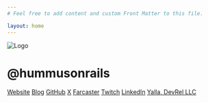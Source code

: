 ```yaml
---
# Feel free to add content and custom Front Matter to this file.

layout: home
---
```


<div class="min-h-screen bg-[#BD1E2C] flex items-center justify-center">
  <div class="bg-[#DFB96C] p-8 rounded-lg shadow-lg text-center w-80">
    <img src="images/logo.png" alt="Logo" class="mx-auto mb-4 w-20 h-20 object-contain">
    <h1 class="text-xl font-semibold mb-6">@hummusonrails</h1>
    <a href="https://www.bengreenberg.dev/" class="block bg-white text-black p-3 mb-3 rounded-md hover:bg-opacity-90">Website</a>
    <a href="https://www.bengreenberg.dev/blog" class="block bg-white text-black p-3 mb-3 rounded-md hover:bg-opacity-90">Blog</a>
    <a href="https://github.com/hummusonrails" class="block bg-white text-black p-3 mb-3 rounded-md hover:bg-opacity-90">GitHub</a>
    <a href="https://x.com/hummusonrails" class="block bg-white text-black p-3 mb-3 rounded-md hover:bg-opacity-90">X</a>
    <a href="https://farcaster.xyz/hummusonrails" class="block bg-white text-black p-3 mb-3 rounded-md hover:bg-opacity-90">Farcaster</a>
    <a href="https://www.twitch.tv/hummusonrails" class="block bg-white text-black p-3 mb-3 rounded-md hover:bg-opacity-90">Twitch</a>
    <a href="https://www.linkedin.com/in/hummusonrails/" class="block bg-white text-black p-3 mb-3 rounded-md hover:bg-opacity-90">LinkedIn</a>
    <a href="https://www.yalladevrel.com" class="block bg-white text-black p-3 mb-3 rounded-md hover:bg-opacity-90">Yalla, DevRel LLC</a>
  </div>
</div>
